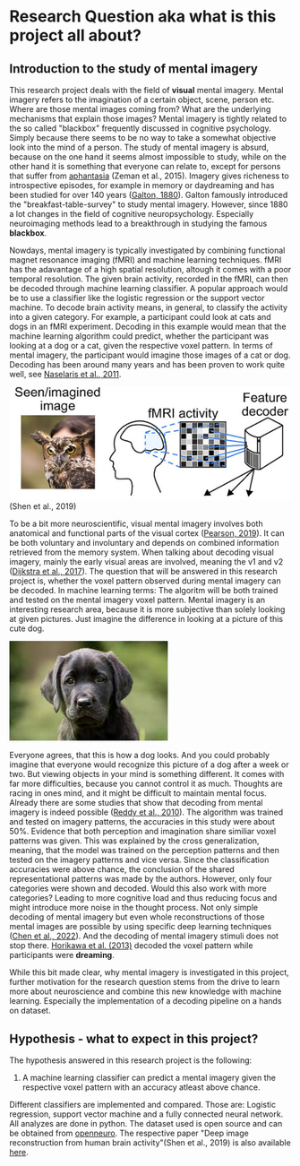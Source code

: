 # Research Question aka what is this project all about?

## Introduction to the study of mental imagery
This research project deals with the field of **visual** mental imagery. Mental imagery refers to the imagination of a certain object, scene, person etc.
Where are those mental images coming from? What are the underlying mechanisms that explain those images? Mental imagery is tightly related to the so called "blackbox" frequently discussed in cognitive psychology. Simply because there seems to be no way to take a somewhat objective look into the mind of a person. The study of mental imagery is absurd, because on the one hand it seems almost impossible to study, while on the other hand it is something that everyone can relate to, except for persons that suffer from [aphantasia](https://www.sciencedirect.com/science/article/pii/S0010945215001781?casa_token=Ad1leUlQgA8AAAAA:T5iGAVnFXdtLwX9kdoluttOZwwCVPHEGN0NrlxYOiyWtzOOVDQ3HHcK8_EnaYjgtv7oOMs_q5g) (Zeman et al., 2015). Imagery gives richeness to introspective episodes, for example in memory or daydreaming and has been studied for over 140 years ([Galton, 1880](https://academic.oup.com/mind/article-abstract/os-V/19/301/2848572?redirectedFrom=fulltext&login=false)). Galton famously introduced the "breakfast-table-survey" to study mental imagery. However, since 1880 a lot changes in the field of cognitive neuropsychology. Especially neuroimaging methods lead to a breakthrough in studying the famous **blackbox**.

Nowdays, mental imagery is typically investigated by combining functional magnet resonance imaging (fMRI) and machine learning techniques. fMRI has the adavantage of a high spatial resolution, altough it comes with a poor temporal resolution. The given brain activity, recorded in the fMRI, can then be decoded through machine learning classifier. A popular approach would be to use a classifier like the logistic regression or the support vector machine. To decode brain activity means, in general, to classify the activity into a given category. For example, a participant could look at cats and dogs in an fMRI experiment. Decoding in this example would mean that the machine learning algorithm could predict, whether the participant was looking at a dog or a cat, given the respective voxel pattern. In terms of mental imagery, the participant would imagine those images of a cat or dog. Decoding has been around many years and has been proven to work quite well, see [Naselaris et al., 2011](https://www.sciencedirect.com/science/article/pii/S1053811910010657?casa_token=1Uey6U2ByjwAAAAA:6qHcdw5hdNlKg6e-WymuGXcqPSg2zu648D_dCGAQNe5DEtIpaQp4h8DE-EdaCCbLw8DVA-uE9A).

![decoding](decoding.png)
(Shen et al., 2019)

To be a bit more neuroscientific, visual mental imagery involves both anatomical and functional parts of the visual cortex ([Pearson, 2019](https://www.nature.com/articles/s41583-019-0202-9)). It can be both voluntary and involuntary and depends on combined information retrieved from the memory system. When talking about decoding visual imagery, mainly the early visual areas are involved, meaning the v1 and v2 ([Dijkstra et al., 2017](https://www.ncbi.nlm.nih.gov/pmc/articles/PMC6596858/)).
The question that will be answered in this research project is, whether the voxel pattern observed during mental imagery can be decoded. In machine learning terms: The algoritm will be both trained and tested on the mental imagery voxel pattern. Mental imagery is an interesting research area, because it is more subjective than solely looking at given pictures. Just imagine the difference in looking at a picture of this cute dog.

![dog](dog.png) 

Everyone agrees, that this is how a dog looks. And you could probably imagine that everyone would recognize this picture of a dog after a week or two. But viewing objects in your mind is something different. It comes with far more difficulties, because you cannot control it as much. Thoughts are racing in ones mind, and it might be difficult to maintain mental focus. Already there are some studies that show that decoding from mental imagery is indeed possible ([Reddy et al., 2010](https://www.sciencedirect.com/science/article/pii/S1053811909012701?casa_token=lw6pq-cpWKwAAAAA:PAew2-UYG3rEqa4fU-dgZM3QuAq-JcgEE-_BLwpbfly0ewSrnT9nS7E05KAek0LKB8mOQxI0JQ)). The algorithm was trained and tested on imagery patterns, the accuracies in this study were about 50%. Evidence that both perception and imagination share similiar voxel patterns was given. This was explained by the cross generalization, meaning, that the model was trained on the perception patterns and then tested on the imagery patterns and vice versa. Since the classification accuracies were above chance, the conclusion of the shared representational patterns was made by the authors. However, only four categories were shown and decoded. Would this also work with more categories? Leading to more cognitive load and thus reducing focus and might introduce more noise in the thought process.
Not only simple decoding of mental imagery but even whole reconstructions of those mental images are possible by using specific deep learning techniques ([Chen et al., 2022](https://arxiv.org/pdf/2211.06956.pdf)).
And the decoding of mental imagery stimuli does not stop there. [Horikawa et al. (2013)](https://www.science.org/doi/full/10.1126/science.1234330?casa_token=x-N93ozNsmMAAAAA:mHZIE6_913NkownqRAYvkZYEw6b9OYljipJq0ZWUW1hgTnZHaUjS1unafPOJskeIde_BXFZGpaOvWg) decoded the voxel pattern while participants were **dreaming**.

While this bit made clear, why mental imagery is investigated in this project, further motivation for the research question stems from the drive to learn more about neuroscience and combine this new knowledge with machine learning. Especially the implementation of a decoding pipeline on a hands on dataset.

## Hypothesis - what to expect in this project?
The hypothesis answered in this research project is the following:
1. A machine learning classifier can predict a mental imagery given the respective voxel pattern with an accuracy atleast above chance.

Different classifiers are implemented and compared. Those are: Logistic regression, support vector machine and a fully connected neural network. All analyzes are done in python.
The dataset used is open source and can be obtained from [openneuro](https://openneuro.org/datasets/ds001506/versions/1.3.1). The respective paper "Deep image reconstruction from human brain activity"(Shen et al., 2019) is also available [here](https://journals.plos.org/ploscompbiol/article?id=10.1371/journal.pcbi.1006633).



